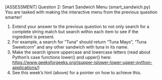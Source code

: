 [ASSESSMENT] Question 2: Smart Sandwich Menu (smart_sandwich.py)
You are tasked with making the interactive menu from the previous question smarter!
1.	Extend your answer to the previous question to not only search for a complete string match but search within each item to see if the ingredient is present.
2.	For example, a search for “Tuna” should return “Tuna Mayo”, “Tuna Sweetcorn” and any other sandwich with tuna in its name.
3.	Make the search ignore uppercase and lowercase letters (read about Python’s case functions lower() and upper() here: https://www.geeksforgeeks.org/isupper-islower-lower-upper-python-applications/)
4.	See this week’s hint (above) for a pointer on how to achieve this.
